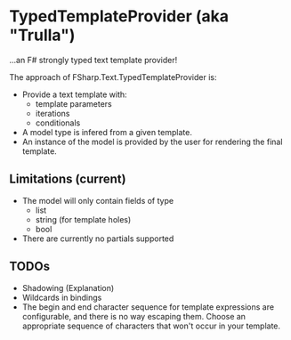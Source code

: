 # TypedTemplateProvider (aka "Trulla")

...an F# strongly typed text template provider!

The approach of FSharp.Text.TypedTemplateProvider is:
* Provide a text template with:
  * template parameters
  * iterations
  * conditionals
* A model type is infered from a given template.
* An instance of the model is provided by the user for rendering the final template.

## Limitations (current)

* The model will only contain  fields of type
  * list
  * string (for template holes)
  * bool 
* There are currently no partials supported

## TODOs

* Shadowing (Explanation)
* Wildcards in bindings
* The begin and end character sequence for template expressions are configurable, and there is no way escaping them. Choose an appropriate sequence of characters that won't occur in your template.
